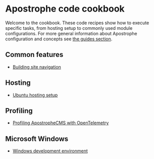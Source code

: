 # Apostrophe code cookbook

Welcome to the cookbook. These code recipes show how to execute specific tasks, from hosting setup to commonly used module configurations. For more general information about Apostrophe configuration and concepts see [the guides section](/guide/).

## Common features

- [Building site navigation](building-navigation.md)

## Hosting

- [Ubuntu hosting setup](ubuntu-hosting.md)

## Profiling

- [Profiling ApostropheCMS with OpenTelemetry](opentelemetry.md)

## Microsoft Windows

- [Windows development environment](windows-development.md)
